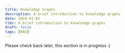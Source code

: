 ```yaml
---
title: Knowledge Graphs
description: A brief introduction to knowledge graphs
date: 2024-01-01
tldr: A brief introduction to knowledge graphs
draft: false
tags: [RAG] 
---
```


Please check back later, this section is in progress :)

